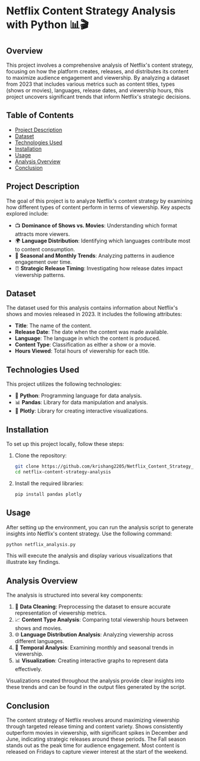 
# Netflix Content Strategy Analysis with Python 📊🎬

## Overview
This project involves a comprehensive analysis of Netflix's content strategy, focusing on how the platform creates, releases, and distributes its content to maximize audience engagement and viewership. By analyzing a dataset from 2023 that includes various metrics such as content titles, types (shows or movies), languages, release dates, and viewership hours, this project uncovers significant trends that inform Netflix's strategic decisions.

## Table of Contents
- [Project Description](#project-description)
- [Dataset](#dataset)
- [Technologies Used](#technologies-used)
- [Installation](#installation)
- [Usage](#usage)
- [Analysis Overview](#analysis-overview)
- [Conclusion](#conclusion)


## Project Description
The goal of this project is to analyze Netflix's content strategy by examining how different types of content perform in terms of viewership. Key aspects explored include:
- 📺 **Dominance of Shows vs. Movies**: Understanding which format attracts more viewers.
- 🌍 **Language Distribution**: Identifying which languages contribute most to content consumption.
- 📅 **Seasonal and Monthly Trends**: Analyzing patterns in audience engagement over time.
- ⏰ **Strategic Release Timing**: Investigating how release dates impact viewership patterns.

## Dataset
The dataset used for this analysis contains information about Netflix's shows and movies released in 2023. It includes the following attributes:
- **Title**: The name of the content.
- **Release Date**: The date when the content was made available.
- **Language**: The language in which the content is produced.
- **Content Type**: Classification as either a show or a movie.
- **Hours Viewed**: Total hours of viewership for each title.


## Technologies Used
This project utilizes the following technologies:
- 🐍 **Python**: Programming language for data analysis.
- 📊 **Pandas**: Library for data manipulation and analysis.
- 🌟 **Plotly**: Library for creating interactive visualizations.

## Installation
To set up this project locally, follow these steps:

1. Clone the repository:
   ```bash
   git clone https://github.com/krishang2205/Netflix_Content_Strategy_Analysis.git
   cd netflix-content-strategy-analysis
   ```

2. Install the required libraries:
   ```bash
   pip install pandas plotly
   ```

## Usage
After setting up the environment, you can run the analysis script to generate insights into Netflix's content strategy. Use the following command:

```bash
python netflix_analysis.py
```

This will execute the analysis and display various visualizations that illustrate key findings.

## Analysis Overview
The analysis is structured into several key components:
1. 🧹 **Data Cleaning**: Preprocessing the dataset to ensure accurate representation of viewership metrics.
2. 📈 **Content Type Analysis**: Comparing total viewership hours between shows and movies.
3. 🌐 **Language Distribution Analysis**: Analyzing viewership across different languages.
4. 📅 **Temporal Analysis**: Examining monthly and seasonal trends in viewership.
5. 📊 **Visualization**: Creating interactive graphs to represent data effectively.



Visualizations created throughout the analysis provide clear insights into these trends and can be found in the output files generated by the script.

## Conclusion
The content strategy of Netflix revolves around maximizing viewership through targeted release timing and content variety. Shows consistently outperform movies in viewership, with significant spikes in December and June, indicating strategic releases around these periods. The Fall season stands out as the peak time for audience engagement. Most content is released on Fridays to capture viewer interest at the start of the weekend.
